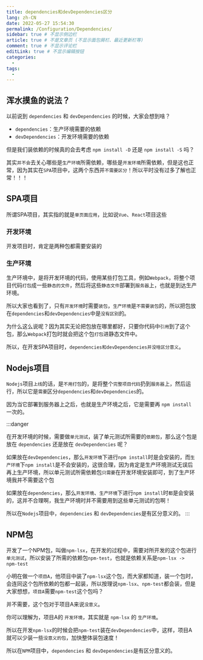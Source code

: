 ```yaml
---
title: dependencies和devDependencies区分
lang: zh-CN
date: 2022-05-27 15:54:30
permalink: /Configuration/Dependencies/
sidebar: true # 不显示侧边栏
article: true # 不是文章页 (不显示面包屑栏、最近更新栏等)
comment: true # 不显示评论栏
editLink: true # 不显示编辑按钮
categories: 
  - 
tags: 
  - 
---
```


## 浑水摸鱼的说法？

以前说到 `dependencies` 和 `devDependencies` 的时候，大家会想到啥？

- `dependencies`：生产环境需要的依赖
- `devDependencies`：开发环境需要的依赖

但是我们装依赖的时候真的会去考虑 `npm install -D` 还是 `npm install -S` 吗？

其实`并不会`去关心哪些是`生产环境`所需依赖，哪些是`开发环境`所需依赖，但是这也正常，因为其实在`SPA`项目中，这两个东西并`不需要区分`！所以平时没有过多了解也正常！！！

## SPA项目

所谓SPA项目，其实指的就是`单页面应用`，比如说`Vue`、`React`项目这些

### 开发环境

开发项目时，肯定是两种包都需要安装的

### 生产环境

生产环境中，是将开发环境的代码，使用某些打包工具，例如`Webpack`，将整个项目代码`打包`成一些`静态的文件`，然后将这些`静态文件`部署到`服务器`上，也就是到达生产环境。

所以大家也看到了，只有`开发环境`时需要`装包`，`生产环境`是`不需要装包`的，所以把包放在`dependencies`和`devDependencies`中是`没有区别`的。

为什么这么说呢？因为其实无论把包放在哪里都好，只要你代码中`引用`到了这个包，那么`Webpack`打包时就会把这个包`打包`进静态文件中。

所以，在开发SPA项目时，`dependencies和devDependencies并没啥区分意义`。

## Nodejs项目

`Nodejs`项目`上线`的话，是`不用打包`的，是将整个`完整项目代码`扔到`服务器`上，然后运行，所以它是`需要`区分`dependencies`和`devDependencies`的。

因为当它部署到服务器上之后，也就是生产环境之后，它是需要再 `npm install` 一次的。

:::danger

<Badge text="举个例子" type="warning"/> 

在开发环境的时候，需要做`单元测试`，装了单元测试所需要的`依赖包`，那么这个包是放在 `dependencies` 还是放在 `devDependencies` 呢？

如果放在`devDependencies`，那么`开发环境`下进行`npm install`时是会安装的，而`生产环境`下`npm install`是不会安装的，这很合理，因为肯定是生产环境测试无误后再上生产环境，所以单元测试所需依赖包`只需要`在开发环境安装即可，到了生产环境我并不需要这个包

如果放在`dependencies`，那么`开发环境`、`生产环境`下进行`npm install`时`都`是会安装的，这并不合理啊，我生产环境时并不需要用到这些单元测试的包啊！

所以在`Nodejs`项目中，`dependencies` 和 `devDependencies`是有区分意义的。
:::

## NPM包

开发了一个NPM包，叫做`npm-lsx`，在开发的过程中，需要对所开发的这个包进行`单元测试`，所以安装了所需的依赖包`npm-test`，也就是依赖关系是`npm-lsx -> npm-test`

小明在做一个`项目A`，他项目中装了`npm-lsx`这个包，而大家都知道，装一个包时，会连同这个包所依赖的包都一起装，所以按理说`npm-lsx`、`npm-test`都会装，但是大家想想，`项目A`需要`npm-test`这个包吗？

并不需要，这个包对于项目A来说`没意义`。

你可以理解为，项目A的 `开发环境`，其实就是 `npm-lsx` 的 `生产环境`。

所以在开发`npm-lsx`的时候会把`npm-test`装在`devDependencies`中，这样，项目A就可以少装一些`没意义的包`，加快整体装包速度！

所以在`NPM`项目中，`dependencies` 和 `devDependencies`是有区分意义的。
